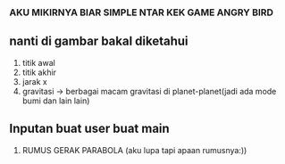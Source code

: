 ### AKU MIKIRNYA BIAR SIMPLE NTAR KEK GAME ANGRY BIRD

## nanti di gambar bakal diketahui 
1. titik awal
2. titik akhir
3. jarak x
4. gravitasi -> berbagai macam gravitasi di planet-planet(jadi ada mode bumi dan lain lain)

## Inputan buat user buat main
1. RUMUS GERAK PARABOLA (aku lupa tapi apaan rumusnya:))
